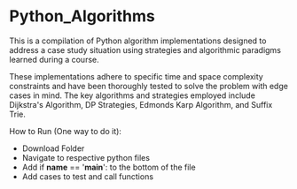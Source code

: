# Python_Algorithms
This is a compilation of Python algorithm implementations designed to address a case study situation using strategies and algorithmic paradigms learned during a course.

These implementations adhere to specific time and space complexity constraints and have been thoroughly tested to solve the problem with edge cases in mind. The key algorithms and strategies employed include Dijkstra's Algorithm, DP Strategies, Edmonds Karp Algorithm, and Suffix Trie.

How to Run (One way to do it):
- Download Folder
- Navigate to respective python files 
- Add if __name__ == '__main__': to the bottom of the file
- Add cases to test and call functions

